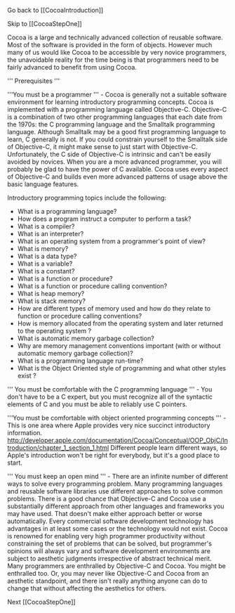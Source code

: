 Go back to [[CocoaIntroduction]]

Skip to [[CocoaStepOne]]

Cocoa is a large and technically advanced collection of reusable software.  Most of the software is provided in the form of objects.  However much many of us would like Cocoa to be accessible by very novice programmers, the unavoidable reality for the time being is that programmers need to be fairly advanced to benefit from using Cocoa.

''' Prerequisites '''

'''You must be a programmer ''' - Cocoa is generally not a suitable software environment for learning introductory programming concepts.  Cocoa is implemented with a programming language called Objective-C.  Objective-C is a combination of two other programming languages that each date from the 1970s: the C programming language and the Smalltalk programming language.  Although Smalltalk may be a good first programming language to learn, C generally is not.  If you could constrain yourself to the Smalltalk side of Objective-C, it might make sense to just start with Objective-C.  Unfortunately, the C side of Objective-C is intrinsic and can't be easily avoided by novices.  When you are a more advanced programmer, you will probably be glad to have the power of C available.  Cocoa uses every aspect of Objective-C and builds even more advanced patterns of usage above the basic language features.

Introductory programming topics include the following:


* What is a programming language?
* How does a program instruct a computer to perform a task?
* What is a compiler?
* What is an interpreter?
* What is an operating system from a programmer's point of view?
* What is memory?
* What is a data type?
* What is a variable?
* What is a constant?
* What is a function or procedure?
* What is a function or procedure calling convention?
* What is heap memory?
* What is stack memory?
* How are different types of memory used and how do they relate to function or procedure calling conventions?
* How is memory allocated from the operating system and later returned to the operating system ?
* What is automatic memory garbage collection?
* Why are memory management conventions important (with or without automatic memory garbage collection)?
* What is a programming language run-time?
* What is the Object Oriented style of programming and what other styles exist ?


''' You must be comfortable with the C programming language ''' - You don't have to be a C expert, but you must recognize all of the syntactic elements of C and you must be able to reliably use C pointers.

'''You must be comfortable with object oriented programming concepts ''' - This is one area where Apple provides very nice succinct introductory information.  http://developer.apple.com/documentation/Cocoa/Conceptual/OOP_ObjC/Introduction/chapter_1_section_1.html Different people learn different ways, so Apple's introduction won't be right for everybody, but it's a good place to start.

''' You must keep an open mind ''' - There are an infinite number of different ways to solve every programming problem.  Many programming languages and reusable software libraries use different approaches to solve common problems.  There is a good chance that Objective-C and Cocoa use a substantially different approach from other languages and frameworks you may have used.  That doesn't make either approach better or worse automatically.  Every commercial software development technology has advantages in at least some cases or the technology would not exist.  Cocoa is renowned for enabling very high programmer productivity without constraining the set of problems that can be solved, but programmer's opinions will always vary and software development environments are subject to aesthetic judgments irrespective of abstract technical merit.  Many programmers are enthralled by Objective-C and Cocoa. You might be enthralled too. Or, you may never like Objective-C and Cocoa from an aesthetic standpoint, and there isn't really anything anyone can do to change that without affecting the aesthetics for others.

Next [[CocoaStepOne]]